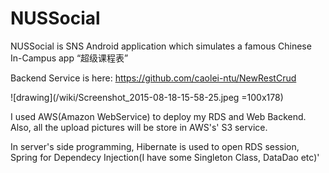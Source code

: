 # NUSSocial

NUSSocial is SNS Android application which simulates a famous Chinese In-Campus app “超级课程表”

Backend Service is here:
https://github.com/caolei-ntu/NewRestCrud


![drawing](/wiki/Screenshot_2015-08-18-15-58-25.jpeg =100x178)





I used AWS(Amazon WebService) to deploy my RDS and Web Backend. Also, all the upload pictures will be store in AWS's' S3 service.

In server's side programming, Hibernate is used to open RDS session, Spring for Dependecy Injection(I have some Singleton Class, DataDao etc)'

